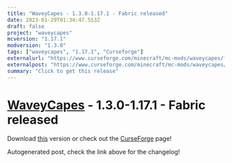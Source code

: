 ```yaml
---
title: "WaveyCapes - 1.3.0-1.17.1 - Fabric released"
date: 2023-01-29T01:34:47.553Z
draft: false
project: "waveycapes"
mcversion: "1.17.1"
modversion: "1.3.0"
tags: ["waveycapes", "1.17.1", "Curseforge"]
externalurl: "https://www.curseforge.com/minecraft/mc-mods/waveycapes/files/4370047"
externalpost: "https://www.curseforge.com/minecraft/mc-mods/waveycapes/files/4370047"
summary: "Click to get this release"
---
```

# [WaveyCapes](/project/waveycapes) - 1.3.0-1.17.1 - Fabric released
Download [this](https://www.curseforge.com/minecraft/mc-mods/waveycapes/files/4370047) version or check out the [CurseForge](https://www.curseforge.com/minecraft/mc-mods/waveycapes) page!

Autogenerated post, check the link above for the changelog!
